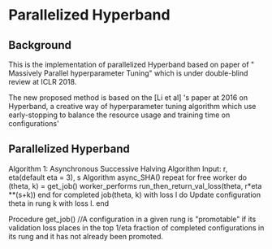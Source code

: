# Parallelized Hyperband
## Background
This is the implementation of parallelized Hyperband based on paper of " Massively
 Parallel hyperparameter Tuning" which is under double-blind review at ICLR 2018.

 The new proposed method is  based on the [Li et al] 's paper at 2016 on Hyperband,
 a creative way of hyperparameter tuning algorithm which use early-stopping to balance
 the resource usage and training time on configurations'

## Parallelized Hyperband
Algorithm 1: Asynchronous Successive Halving Algorithm
Input: r, eta(default eta = 3), s
Algorithm async_SHA()
    repeat
        for free worker do
            (theta, k) = get_job()
            worker_performs run_then_return_val_loss(theta, r*eta **(s+k))
        end
        for completed job(theta, k) with loss l do
            Update configuration theta in rung k with loss l.
        end

Procedure get_job()
    //A configuration in a given rung is "promotable" if its validation
    loss places in the top 1/eta fraction of completed configurations in its rung and 
    it has not already been promoted.
